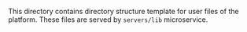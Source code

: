 This directory contains directory structure template for user files of the platform. These files are served by `servers/lib` microservice.
